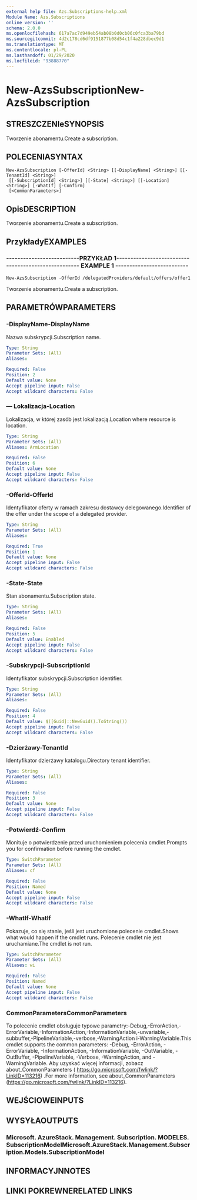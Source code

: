 ```yaml
---
external help file: Azs.Subscriptions-help.xml
Module Name: Azs.Subscriptions
online version: ''
schema: 2.0.0
ms.openlocfilehash: 617a7ac7d949eb54ab08b0d0cb06c0fca3ba79bd
ms.sourcegitcommit: 4d2c178cd6df9151877b08d54c1f4a228dbec9d1
ms.translationtype: MT
ms.contentlocale: pl-PL
ms.lasthandoff: 01/29/2020
ms.locfileid: "93888770"
---
```

# <span data-ttu-id="a1c9d-101">New-AzsSubscription</span><span class="sxs-lookup"><span data-stu-id="a1c9d-101">New-AzsSubscription</span></span>

## <span data-ttu-id="a1c9d-102">STRESZCZENIe</span><span class="sxs-lookup"><span data-stu-id="a1c9d-102">SYNOPSIS</span></span>
<span data-ttu-id="a1c9d-103">Tworzenie abonamentu.</span><span class="sxs-lookup"><span data-stu-id="a1c9d-103">Create a subscription.</span></span>

## <span data-ttu-id="a1c9d-104">POLECENIA</span><span class="sxs-lookup"><span data-stu-id="a1c9d-104">SYNTAX</span></span>

```
New-AzsSubscription [-OfferId] <String> [[-DisplayName] <String>] [[-TenantId] <String>]
 [[-SubscriptionId] <String>] [[-State] <String>] [[-Location] <String>] [-WhatIf] [-Confirm]
 [<CommonParameters>]
```

## <span data-ttu-id="a1c9d-105">Opis</span><span class="sxs-lookup"><span data-stu-id="a1c9d-105">DESCRIPTION</span></span>
<span data-ttu-id="a1c9d-106">Tworzenie abonamentu.</span><span class="sxs-lookup"><span data-stu-id="a1c9d-106">Create a subscription.</span></span>

## <span data-ttu-id="a1c9d-107">Przykłady</span><span class="sxs-lookup"><span data-stu-id="a1c9d-107">EXAMPLES</span></span>

### <span data-ttu-id="a1c9d-108">--------------------------PRZYKŁAD 1--------------------------</span><span class="sxs-lookup"><span data-stu-id="a1c9d-108">-------------------------- EXAMPLE 1 --------------------------</span></span>
```
New-AzsSubscription -OfferId /delegatedProviders/default/offers/offer1
```

<span data-ttu-id="a1c9d-109">Tworzenie abonamentu.</span><span class="sxs-lookup"><span data-stu-id="a1c9d-109">Create a subscription.</span></span>

## <span data-ttu-id="a1c9d-110">PARAMETRÓW</span><span class="sxs-lookup"><span data-stu-id="a1c9d-110">PARAMETERS</span></span>

### <span data-ttu-id="a1c9d-111">-DisplayName</span><span class="sxs-lookup"><span data-stu-id="a1c9d-111">-DisplayName</span></span>
<span data-ttu-id="a1c9d-112">Nazwa subskrypcji.</span><span class="sxs-lookup"><span data-stu-id="a1c9d-112">Subscription name.</span></span>

```yaml
Type: String
Parameter Sets: (All)
Aliases: 

Required: False
Position: 2
Default value: None
Accept pipeline input: False
Accept wildcard characters: False
```

### <span data-ttu-id="a1c9d-113">— Lokalizacja</span><span class="sxs-lookup"><span data-stu-id="a1c9d-113">-Location</span></span>
<span data-ttu-id="a1c9d-114">Lokalizacja, w której zasób jest lokalizacją.</span><span class="sxs-lookup"><span data-stu-id="a1c9d-114">Location where resource is location.</span></span>

```yaml
Type: String
Parameter Sets: (All)
Aliases: ArmLocation

Required: False
Position: 6
Default value: None
Accept pipeline input: False
Accept wildcard characters: False
```

### <span data-ttu-id="a1c9d-115">-OfferId</span><span class="sxs-lookup"><span data-stu-id="a1c9d-115">-OfferId</span></span>
<span data-ttu-id="a1c9d-116">Identyfikator oferty w ramach zakresu dostawcy delegowanego.</span><span class="sxs-lookup"><span data-stu-id="a1c9d-116">Identifier of the offer under the scope of a delegated provider.</span></span>

```yaml
Type: String
Parameter Sets: (All)
Aliases: 

Required: True
Position: 1
Default value: None
Accept pipeline input: False
Accept wildcard characters: False
```

### <span data-ttu-id="a1c9d-117">-State</span><span class="sxs-lookup"><span data-stu-id="a1c9d-117">-State</span></span>
<span data-ttu-id="a1c9d-118">Stan abonamentu.</span><span class="sxs-lookup"><span data-stu-id="a1c9d-118">Subscription state.</span></span>

```yaml
Type: String
Parameter Sets: (All)
Aliases: 

Required: False
Position: 5
Default value: Enabled
Accept pipeline input: False
Accept wildcard characters: False
```

### <span data-ttu-id="a1c9d-119">-Subskrypcji</span><span class="sxs-lookup"><span data-stu-id="a1c9d-119">-SubscriptionId</span></span>
<span data-ttu-id="a1c9d-120">Identyfikator subskrypcji.</span><span class="sxs-lookup"><span data-stu-id="a1c9d-120">Subscription identifier.</span></span>

```yaml
Type: String
Parameter Sets: (All)
Aliases: 

Required: False
Position: 4
Default value: $([Guid]::NewGuid().ToString())
Accept pipeline input: False
Accept wildcard characters: False
```

### <span data-ttu-id="a1c9d-121">-Dzierżawy</span><span class="sxs-lookup"><span data-stu-id="a1c9d-121">-TenantId</span></span>
<span data-ttu-id="a1c9d-122">Identyfikator dzierżawy katalogu.</span><span class="sxs-lookup"><span data-stu-id="a1c9d-122">Directory tenant identifier.</span></span>

```yaml
Type: String
Parameter Sets: (All)
Aliases: 

Required: False
Position: 3
Default value: None
Accept pipeline input: False
Accept wildcard characters: False
```

### <span data-ttu-id="a1c9d-123">-Potwierdź</span><span class="sxs-lookup"><span data-stu-id="a1c9d-123">-Confirm</span></span>
<span data-ttu-id="a1c9d-124">Monituje o potwierdzenie przed uruchomieniem polecenia cmdlet.</span><span class="sxs-lookup"><span data-stu-id="a1c9d-124">Prompts you for confirmation before running the cmdlet.</span></span>

```yaml
Type: SwitchParameter
Parameter Sets: (All)
Aliases: cf

Required: False
Position: Named
Default value: None
Accept pipeline input: False
Accept wildcard characters: False
```

### <span data-ttu-id="a1c9d-125">-WhatIf</span><span class="sxs-lookup"><span data-stu-id="a1c9d-125">-WhatIf</span></span>
<span data-ttu-id="a1c9d-126">Pokazuje, co się stanie, jeśli jest uruchomione polecenie cmdlet.</span><span class="sxs-lookup"><span data-stu-id="a1c9d-126">Shows what would happen if the cmdlet runs.</span></span>
<span data-ttu-id="a1c9d-127">Polecenie cmdlet nie jest uruchamiane.</span><span class="sxs-lookup"><span data-stu-id="a1c9d-127">The cmdlet is not run.</span></span>

```yaml
Type: SwitchParameter
Parameter Sets: (All)
Aliases: wi

Required: False
Position: Named
Default value: None
Accept pipeline input: False
Accept wildcard characters: False
```

### <span data-ttu-id="a1c9d-128">CommonParameters</span><span class="sxs-lookup"><span data-stu-id="a1c9d-128">CommonParameters</span></span>
<span data-ttu-id="a1c9d-129">To polecenie cmdlet obsługuje typowe parametry:-Debug,-ErrorAction,-ErrorVariable,-InformationAction,-InformationVariable,-unvariable,-subbuffer,-PipelineVariable,-verbose,-WarningAction i-WarningVariable.</span><span class="sxs-lookup"><span data-stu-id="a1c9d-129">This cmdlet supports the common parameters: -Debug, -ErrorAction, -ErrorVariable, -InformationAction, -InformationVariable, -OutVariable, -OutBuffer, -PipelineVariable, -Verbose, -WarningAction, and -WarningVariable.</span></span> <span data-ttu-id="a1c9d-130">Aby uzyskać więcej informacji, zobacz about_CommonParameters ( https://go.microsoft.com/fwlink/?LinkID=113216) .</span><span class="sxs-lookup"><span data-stu-id="a1c9d-130">For more information, see about_CommonParameters (https://go.microsoft.com/fwlink/?LinkID=113216).</span></span>

## <span data-ttu-id="a1c9d-131">WEJŚCIOWE</span><span class="sxs-lookup"><span data-stu-id="a1c9d-131">INPUTS</span></span>

## <span data-ttu-id="a1c9d-132">WYSYŁA</span><span class="sxs-lookup"><span data-stu-id="a1c9d-132">OUTPUTS</span></span>

### <span data-ttu-id="a1c9d-133">Microsoft. AzureStack. Management. Subscription. MODELES. SubscriptionModel</span><span class="sxs-lookup"><span data-stu-id="a1c9d-133">Microsoft.AzureStack.Management.Subscription.Models.SubscriptionModel</span></span>

## <span data-ttu-id="a1c9d-134">INFORMACYJN</span><span class="sxs-lookup"><span data-stu-id="a1c9d-134">NOTES</span></span>

## <span data-ttu-id="a1c9d-135">LINKI POKREWNE</span><span class="sxs-lookup"><span data-stu-id="a1c9d-135">RELATED LINKS</span></span>

